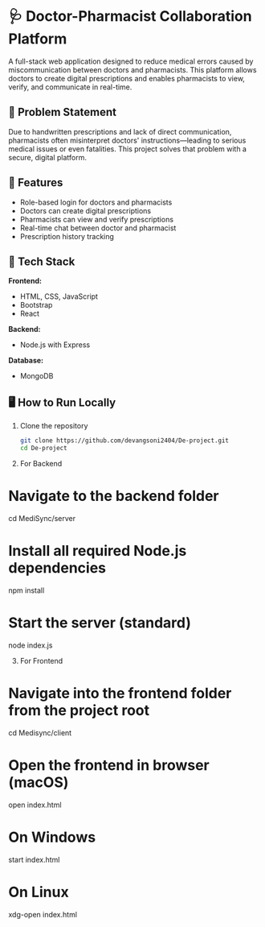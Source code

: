 # 🩺 Doctor-Pharmacist Collaboration Platform

A full-stack web application designed to reduce medical errors caused by miscommunication between doctors and pharmacists. This platform allows doctors to create digital prescriptions and enables pharmacists to view, verify, and communicate in real-time.

## 📌 Problem Statement
Due to handwritten prescriptions and lack of direct communication, pharmacists often misinterpret doctors' instructions—leading to serious medical issues or even fatalities. This project solves that problem with a secure, digital platform.

## 🚀 Features
- Role-based login for doctors and pharmacists  
- Doctors can create digital prescriptions  
- Pharmacists can view and verify prescriptions  
- Real-time chat between doctor and pharmacist  
- Prescription history tracking  

## 🔧 Tech Stack

**Frontend:**  
- HTML, CSS, JavaScript  
- Bootstrap  
- React 

**Backend:**  
- Node.js with Express 

**Database:**  
- MongoDB 

## 🖥️ How to Run Locally

1. Clone the repository
   ```bash
   git clone https://github.com/devangsoni2404/De-project.git
   cd De-project


2. For Backend
# Navigate to the backend folder
cd MediSync/server

# Install all required Node.js dependencies
npm install

# Start the server (standard)
node index.js


3. For Frontend
# Navigate into the frontend folder from the project root
cd Medisync/client

# Open the frontend in browser (macOS)
open index.html

# On Windows
start index.html

# On Linux
xdg-open index.html

